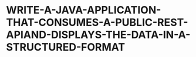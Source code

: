 # WRITE-A-JAVA-APPLICATION-THAT-CONSUMES-A-PUBLIC-REST-APIAND-DISPLAYS-THE-DATA-IN-A-STRUCTURED-FORMAT